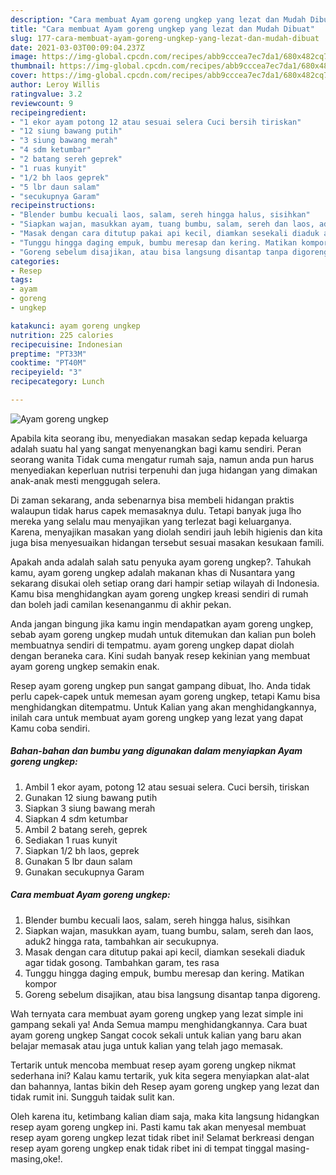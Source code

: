 ```yaml
---
description: "Cara membuat Ayam goreng ungkep yang lezat dan Mudah Dibuat"
title: "Cara membuat Ayam goreng ungkep yang lezat dan Mudah Dibuat"
slug: 177-cara-membuat-ayam-goreng-ungkep-yang-lezat-dan-mudah-dibuat
date: 2021-03-03T00:09:04.237Z
image: https://img-global.cpcdn.com/recipes/abb9cccea7ec7da1/680x482cq70/ayam-goreng-ungkep-foto-resep-utama.jpg
thumbnail: https://img-global.cpcdn.com/recipes/abb9cccea7ec7da1/680x482cq70/ayam-goreng-ungkep-foto-resep-utama.jpg
cover: https://img-global.cpcdn.com/recipes/abb9cccea7ec7da1/680x482cq70/ayam-goreng-ungkep-foto-resep-utama.jpg
author: Leroy Willis
ratingvalue: 3.2
reviewcount: 9
recipeingredient:
- "1 ekor ayam potong 12 atau sesuai selera Cuci bersih tiriskan"
- "12 siung bawang putih"
- "3 siung bawang merah"
- "4 sdm ketumbar"
- "2 batang sereh geprek"
- "1 ruas kunyit"
- "1/2 bh laos geprek"
- "5 lbr daun salam"
- "secukupnya Garam"
recipeinstructions:
- "Blender bumbu kecuali laos, salam, sereh hingga halus, sisihkan"
- "Siapkan wajan, masukkan ayam, tuang bumbu, salam, sereh dan laos, aduk2 hingga rata, tambahkan air secukupnya."
- "Masak dengan cara ditutup pakai api kecil, diamkan sesekali diaduk agar tidak gosong. Tambahkan garam, tes rasa"
- "Tunggu hingga daging empuk, bumbu meresap dan kering. Matikan kompor"
- "Goreng sebelum disajikan, atau bisa langsung disantap tanpa digoreng."
categories:
- Resep
tags:
- ayam
- goreng
- ungkep

katakunci: ayam goreng ungkep 
nutrition: 225 calories
recipecuisine: Indonesian
preptime: "PT33M"
cooktime: "PT40M"
recipeyield: "3"
recipecategory: Lunch

---
```



![Ayam goreng ungkep](https://img-global.cpcdn.com/recipes/abb9cccea7ec7da1/680x482cq70/ayam-goreng-ungkep-foto-resep-utama.jpg)

Apabila kita seorang ibu, menyediakan masakan sedap kepada keluarga adalah suatu hal yang sangat menyenangkan bagi kamu sendiri. Peran seorang  wanita Tidak cuma mengatur rumah saja, namun anda pun harus menyediakan keperluan nutrisi terpenuhi dan juga hidangan yang dimakan anak-anak mesti menggugah selera.

Di zaman  sekarang, anda sebenarnya bisa membeli hidangan praktis walaupun tidak harus capek memasaknya dulu. Tetapi banyak juga lho mereka yang selalu mau menyajikan yang terlezat bagi keluarganya. Karena, menyajikan masakan yang diolah sendiri jauh lebih higienis dan kita juga bisa menyesuaikan hidangan tersebut sesuai masakan kesukaan famili. 



Apakah anda adalah salah satu penyuka ayam goreng ungkep?. Tahukah kamu, ayam goreng ungkep adalah makanan khas di Nusantara yang sekarang disukai oleh setiap orang dari hampir setiap wilayah di Indonesia. Kamu bisa menghidangkan ayam goreng ungkep kreasi sendiri di rumah dan boleh jadi camilan kesenanganmu di akhir pekan.

Anda jangan bingung jika kamu ingin mendapatkan ayam goreng ungkep, sebab ayam goreng ungkep mudah untuk ditemukan dan kalian pun boleh membuatnya sendiri di tempatmu. ayam goreng ungkep dapat diolah dengan beraneka cara. Kini sudah banyak resep kekinian yang membuat ayam goreng ungkep semakin enak.

Resep ayam goreng ungkep pun sangat gampang dibuat, lho. Anda tidak perlu capek-capek untuk memesan ayam goreng ungkep, tetapi Kamu bisa menghidangkan ditempatmu. Untuk Kalian yang akan menghidangkannya, inilah cara untuk membuat ayam goreng ungkep yang lezat yang dapat Kamu coba sendiri.

<!--inarticleads1-->

##### Bahan-bahan dan bumbu yang digunakan dalam menyiapkan Ayam goreng ungkep:

1. Ambil 1 ekor ayam, potong 12 atau sesuai selera. Cuci bersih, tiriskan
1. Gunakan 12 siung bawang putih
1. Siapkan 3 siung bawang merah
1. Siapkan 4 sdm ketumbar
1. Ambil 2 batang sereh, geprek
1. Sediakan 1 ruas kunyit
1. Siapkan 1/2 bh laos, geprek
1. Gunakan 5 lbr daun salam
1. Gunakan secukupnya Garam




<!--inarticleads2-->

##### Cara membuat Ayam goreng ungkep:

1. Blender bumbu kecuali laos, salam, sereh hingga halus, sisihkan
1. Siapkan wajan, masukkan ayam, tuang bumbu, salam, sereh dan laos, aduk2 hingga rata, tambahkan air secukupnya.
1. Masak dengan cara ditutup pakai api kecil, diamkan sesekali diaduk agar tidak gosong. Tambahkan garam, tes rasa
1. Tunggu hingga daging empuk, bumbu meresap dan kering. Matikan kompor
1. Goreng sebelum disajikan, atau bisa langsung disantap tanpa digoreng.




Wah ternyata cara membuat ayam goreng ungkep yang lezat simple ini gampang sekali ya! Anda Semua mampu menghidangkannya. Cara buat ayam goreng ungkep Sangat cocok sekali untuk kalian yang baru akan belajar memasak atau juga untuk kalian yang telah jago memasak.

Tertarik untuk mencoba membuat resep ayam goreng ungkep nikmat sederhana ini? Kalau kamu tertarik, yuk kita segera menyiapkan alat-alat dan bahannya, lantas bikin deh Resep ayam goreng ungkep yang lezat dan tidak rumit ini. Sungguh taidak sulit kan. 

Oleh karena itu, ketimbang kalian diam saja, maka kita langsung hidangkan resep ayam goreng ungkep ini. Pasti kamu tak akan menyesal membuat resep ayam goreng ungkep lezat tidak ribet ini! Selamat berkreasi dengan resep ayam goreng ungkep enak tidak ribet ini di tempat tinggal masing-masing,oke!.

